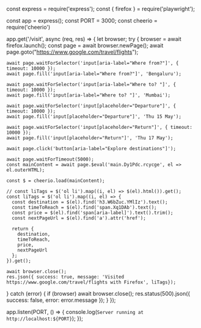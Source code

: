const express = require('express');
const { firefox } = require('playwright');

const app = express();
const PORT = 3000;
const cheerio = require('cheerio')

app.get('/visit', async (req, res) => {
  let browser;
  try {
    browser = await firefox.launch();
    const page = await browser.newPage();
    await page.goto("https://www.google.com/travel/flights");
    
    await page.waitForSelector('input[aria-label="Where from?"]', { timeout: 10000 });
    await page.fill('input[aria-label="Where from?"]', 'Bengaluru');

    await page.waitForSelector('input[aria-label="Where to? "]', { timeout: 10000 });
    await page.fill('input[aria-label="Where to? "]', 'Mumbai');

    await page.waitForSelector('input[placeholder="Departure"]', { timeout: 10000 });
    await page.fill('input[placeholder="Departure"]', 'Thu 15 May');

    await page.waitForSelector('input[placeholder="Return"]', { timeout: 10000 });
    await page.fill('input[placeholder="Return"]', 'Thu 17 May');

    await page.click('button[aria-label="Explore destinations"]');

    await page.waitForTimeout(5000);
    const mainContent = await page.$eval('main.Dy1Pdc.rcycge', el => el.outerHTML);

    const $ = cheerio.load(mainContent);

    // const liTags = $('ol li').map((i, el) => $(el).html()).get();
    const liTags = $('ol li').map((i, el) => {
      const destination = $(el).find('h3.W6bZuc.YMlIz').text();
      const timeToReach = $(el).find('span.Xq1DAb').text();
      const price = $(el).find('span[aria-label]').text().trim();
      const nextPageUrl = $(el).find('a').attr('href'); 

      return {
        destination,
        timeToReach,
        price,
        nextPageUrl
      };
    }).get();

    await browser.close();
    res.json({ success: true, message: 'Visited https://www.google.com/travel/flights with Firefox', liTags});
  } catch (error) {
    if (browser) await browser.close();
    res.status(500).json({ success: false, error: error.message });
  }
});

app.listen(PORT, () => {
  console.log(`Server running at http://localhost:${PORT}`);
});
